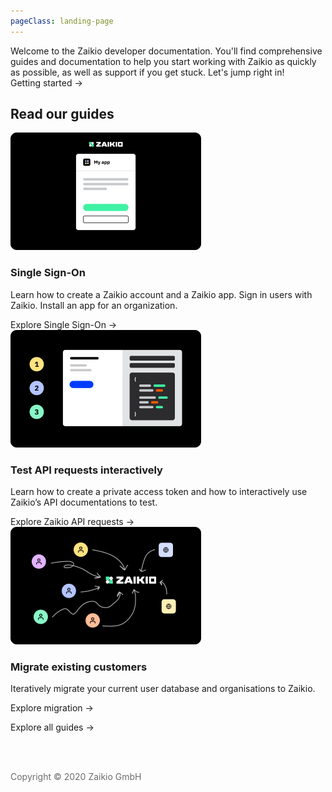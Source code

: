 ```yaml
---
pageClass: landing-page
---
```


<div class="u-flex u-flex-align-center u-margin-big-bottom">
  <div class="u-col-8 u-lead">
    Welcome to the Zaikio developer documentation. You'll find comprehensive guides and documentation to help you start working with Zaikio as quickly as possible, as well as support if you get stuck. Let's jump right in!
  </div>
  <div class="u-col-4 u-right">
    <RouterLink to="/getting-started/" class="btn btn--cta">Getting started →</RouterLink>
  </div>
</div>

<h2 class="u-no-border">Read our guides</h2>

<div class="article-list">
  <div class="article-list__item">
    <RouterLink to="/guide/oauth/"><img src="./preview_sso.png" /></RouterLink>
    <h3>Single Sign-On</h3>
    <p>Learn how to create a Zaikio account and a Zaikio app. Sign in users with Zaikio. Install an app for an organization.</p>
    <div class="article-list__item__footer"><RouterLink to="/guide/oauth/" class="link">Explore Single Sign-On →</RouterLink></div>
  </div>
  <div class="article-list__item">
    <RouterLink to="/guide/try-api"><img src="./preview_try_api.png" /></RouterLink>
    <h3>Test API requests interactively</h3>
    <p>Learn how to create a private access token and how to interactively use Zaikio’s API documentations to test.</p>
    <div class="article-list__item__footer"><RouterLink to="/guide/try-api" class="link">Explore Zaikio API requests →</RouterLink></div>
  </div>
  <div class="article-list__item">
    <RouterLink to="/guide/migrate-existing-customers/"><img src="./preview_migration.png" /></RouterLink>
    <h3>Migrate existing customers</h3>
    <p>Iteratively migrate your current user database and organisations to Zaikio.</p>
    <div class="article-list__item__footer"><RouterLink to="/guide/migrate-existing-customers/" class="link">Explore migration →</RouterLink></div>
  </div>
</div>


<RouterLink to="/guide/" class="btn">Explore all guides →</RouterLink>

<br /><br />
<p style="color:#6B6C6E;">Copyright © 2020 Zaikio GmbH</p>
